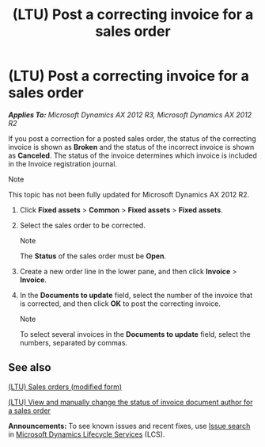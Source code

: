 ﻿---
title: (LTU) Post a correcting invoice for a sales order
TOCTitle: (LTU) Post a correcting invoice for a sales order
ms:assetid: 7fd912e4-8473-4d4c-ae4e-845c1f3676cd
ms:mtpsurl: https://technet.microsoft.com/en-us/library/JJ665130(v=AX.60)
ms:contentKeyID: 49386711
ms.date: 04/18/2014
mtps_version: v=AX.60
---

# (LTU) Post a correcting invoice for a sales order 


_**Applies To:** Microsoft Dynamics AX 2012 R3, Microsoft Dynamics AX 2012 R2_

If you post a correction for a posted sales order, the status of the correcting invoice is shown as **Broken** and the status of the incorrect invoice is shown as **Canceled**. The status of the invoice determines which invoice is included in the Invoice registration journal.


> [!NOTE]
> <P>This topic has not been fully updated for Microsoft Dynamics AX 2012 R2.</P>



1.  Click **Fixed assets** \> **Common** \> **Fixed assets** \> **Fixed assets**.

2.  Select the sales order to be corrected.
    

    > [!NOTE]
    > <P>The <STRONG>Status</STRONG> of the sales order must be <STRONG>Open</STRONG>.</P>



3.  Create a new order line in the lower pane, and then click **Invoice** \> **Invoice**.

4.  In the **Documents to update** field, select the number of the invoice that is corrected, and then click **OK** to post the correcting invoice.
    

    > [!NOTE]
    > <P>To select several invoices in the <STRONG>Documents to update</STRONG> field, select the numbers, separated by commas.</P>



## See also

[(LTU) Sales orders (modified form)](https://technet.microsoft.com/en-us/library/jj678097\(v=ax.60\))

[(LTU) View and manually change the status of invoice document author for a sales order](ltu-view-and-manually-change-the-status-of-invoice-document-author-for-a-sales-order.md)

  
**Announcements:** To see known issues and recent fixes, use [Issue search](http://go.microsoft.com/fwlink/?linkid=389258) in [Microsoft Dynamics Lifecycle Services](http://go.microsoft.com/fwlink/?linkid=306505) (LCS).


